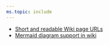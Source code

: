 ```yaml
---
ms.topic: include
---
```


- [Short and readable Wiki page URLs](#short-and-readable-wiki-page-urls)
- [Mermaid diagram support in wiki](#mermaid-diagram-support-in-wiki)